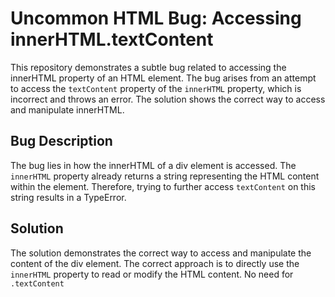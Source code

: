 # Uncommon HTML Bug: Accessing innerHTML.textContent

This repository demonstrates a subtle bug related to accessing the innerHTML property of an HTML element. The bug arises from an attempt to access the `textContent` property of the `innerHTML` property, which is incorrect and throws an error.  The solution shows the correct way to access and manipulate innerHTML.

## Bug Description

The bug lies in how the innerHTML of a div element is accessed.  The `innerHTML` property already returns a string representing the HTML content within the element.  Therefore, trying to further access `textContent` on this string results in a TypeError.

## Solution

The solution demonstrates the correct way to access and manipulate the content of the div element.  The correct approach is to directly use the `innerHTML` property to read or modify the HTML content. No need for `.textContent`
